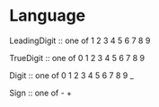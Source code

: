 # Language

LeadingDigit :: one of 1 2 3 4 5 6 7 8 9

TrueDigit :: one of 0 1 2 3 4 5 6 7 8 9

Digit :: one of 0 1 2 3 4 5 6 7 8 9 _

Sign :: one of - +

